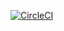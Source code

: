 [![CircleCI](https://dl.circleci.com/status-badge/img/gh/uzoeddie/chatapp-server/tree/develop.svg?style=svg)](https://dl.circleci.com/status-badge/redirect/gh/uzoeddie/chatapp-server/tree/develop)
